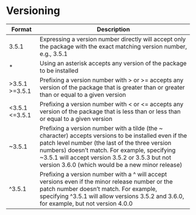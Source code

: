 # Versioning

| Format | Description |
| -- | -- |
| 3.5.1 |  Expressing a version number directly will accept only the package with the exact matching version number, e.g., 3.5.1 |
| \* | Using an asterisk accepts any version of the package to be installed |
| \>3.5.1 \>=3.5.1 | Prefixing a version number with > or >= accepts any version of the package that is greater than or greater than or equal to a given version |
| <3.5.1 <=3.5.1 | Prefixing a version number with < or <= accepts any version of the package that is less than or less than or equal to a given version |
| \~3.5.1 | Prefixing a version number with a tilde (the \~ character) accepts versions to be installed even if the patch level number (the last of the three version numbers) doesn’t match. For example, specifying \~3.5.1 will accept version 3.5.2 or 3.5.3 but not version 3.6.0 (which would be a new minor release) |
| ^3.5.1 | Prefixing a version number with a ^ will accept versions even if the minor release number or the patch number doesn’t match. For example, specifying ^3.5.1 will allow versions 3.5.2 and 3.6.0, for example, but not version 4.0.0 |
